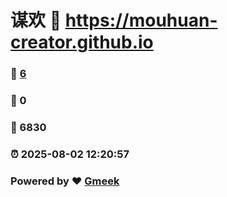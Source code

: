 # 谋欢 :link: https://mouhuan-creator.github.io 
### :page_facing_up: [6](https://mouhuan-creator.github.io/tag.html) 
### :speech_balloon: 0 
### :hibiscus: 6830 
### :alarm_clock: 2025-08-02 12:20:57 
### Powered by :heart: [Gmeek](https://github.com/Meekdai/Gmeek)
